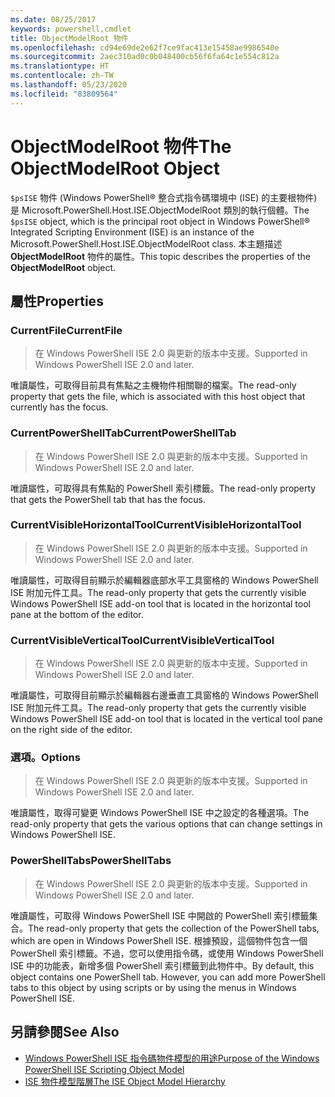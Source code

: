 ```yaml
---
ms.date: 08/25/2017
keywords: powershell,cmdlet
title: ObjectModelRoot 物件
ms.openlocfilehash: cd94e69de2e62f7ce9fac413e15458ae9986540e
ms.sourcegitcommit: 2aec310ad0c0b048400cb56f6fa64c1e554c812a
ms.translationtype: HT
ms.contentlocale: zh-TW
ms.lasthandoff: 05/23/2020
ms.locfileid: "83809564"
---
```

# <a name="the-objectmodelroot-object"></a><span data-ttu-id="5d125-103">ObjectModelRoot 物件</span><span class="sxs-lookup"><span data-stu-id="5d125-103">The ObjectModelRoot Object</span></span>

<span data-ttu-id="5d125-104">`$psISE` 物件 (Windows PowerShell® 整合式指令碼環境中 (ISE) 的主要根物件) 是 Microsoft.PowerShell.Host.ISE.ObjectModelRoot 類別的執行個體。</span><span class="sxs-lookup"><span data-stu-id="5d125-104">The `$psISE` object, which is the principal root object in Windows PowerShell® Integrated Scripting Environment (ISE) is an instance of the Microsoft.PowerShell.Host.ISE.ObjectModelRoot class.</span></span> <span data-ttu-id="5d125-105">本主題描述 **ObjectModelRoot** 物件的屬性。</span><span class="sxs-lookup"><span data-stu-id="5d125-105">This topic describes the properties of the **ObjectModelRoot** object.</span></span>

## <a name="properties"></a><span data-ttu-id="5d125-106">屬性</span><span class="sxs-lookup"><span data-stu-id="5d125-106">Properties</span></span>

### <a name="currentfile"></a><span data-ttu-id="5d125-107">CurrentFile</span><span class="sxs-lookup"><span data-stu-id="5d125-107">CurrentFile</span></span>

> <span data-ttu-id="5d125-108">在 Windows PowerShell ISE 2.0 與更新的版本中支援。</span><span class="sxs-lookup"><span data-stu-id="5d125-108">Supported in Windows PowerShell ISE 2.0 and later.</span></span>

<span data-ttu-id="5d125-109">唯讀屬性，可取得目前具有焦點之主機物件相關聯的檔案。</span><span class="sxs-lookup"><span data-stu-id="5d125-109">The read-only property that gets the file, which is associated with this host object that currently has the focus.</span></span>

### <a name="currentpowershelltab"></a><span data-ttu-id="5d125-110">CurrentPowerShellTab</span><span class="sxs-lookup"><span data-stu-id="5d125-110">CurrentPowerShellTab</span></span>

> <span data-ttu-id="5d125-111">在 Windows PowerShell ISE 2.0 與更新的版本中支援。</span><span class="sxs-lookup"><span data-stu-id="5d125-111">Supported in Windows PowerShell ISE 2.0 and later.</span></span>

<span data-ttu-id="5d125-112">唯讀屬性，可取得具有焦點的 PowerShell 索引標籤。</span><span class="sxs-lookup"><span data-stu-id="5d125-112">The read-only property that gets the PowerShell tab that has the focus.</span></span>

### <a name="currentvisiblehorizontaltool"></a><span data-ttu-id="5d125-113">CurrentVisibleHorizontalTool</span><span class="sxs-lookup"><span data-stu-id="5d125-113">CurrentVisibleHorizontalTool</span></span>

> <span data-ttu-id="5d125-114">在 Windows PowerShell ISE 2.0 與更新的版本中支援。</span><span class="sxs-lookup"><span data-stu-id="5d125-114">Supported in Windows PowerShell ISE 2.0 and later.</span></span>

<span data-ttu-id="5d125-115">唯讀屬性，可取得目前顯示於編輯器底部水平工具窗格的 Windows PowerShell ISE 附加元件工具。</span><span class="sxs-lookup"><span data-stu-id="5d125-115">The read-only property that gets the currently visible Windows PowerShell ISE add-on tool that is located in the horizontal tool pane at the bottom of the editor.</span></span>

### <a name="currentvisibleverticaltool"></a><span data-ttu-id="5d125-116">CurrentVisibleVerticalTool</span><span class="sxs-lookup"><span data-stu-id="5d125-116">CurrentVisibleVerticalTool</span></span>

> <span data-ttu-id="5d125-117">在 Windows PowerShell ISE 2.0 與更新的版本中支援。</span><span class="sxs-lookup"><span data-stu-id="5d125-117">Supported in Windows PowerShell ISE 2.0 and later.</span></span>

<span data-ttu-id="5d125-118">唯讀屬性，可取得目前顯示於編輯器右邊垂直工具窗格的 Windows PowerShell ISE 附加元件工具。</span><span class="sxs-lookup"><span data-stu-id="5d125-118">The read-only property that gets the currently visible Windows PowerShell ISE add-on tool that is located in the vertical tool pane on the right side of the editor.</span></span>

### <a name="options"></a><span data-ttu-id="5d125-119">選項。</span><span class="sxs-lookup"><span data-stu-id="5d125-119">Options</span></span>

> <span data-ttu-id="5d125-120">在 Windows PowerShell ISE 2.0 與更新的版本中支援。</span><span class="sxs-lookup"><span data-stu-id="5d125-120">Supported in Windows PowerShell ISE 2.0 and later.</span></span>

<span data-ttu-id="5d125-121">唯讀屬性，取得可變更 Windows PowerShell ISE 中之設定的各種選項。</span><span class="sxs-lookup"><span data-stu-id="5d125-121">The read-only property that gets the various options that can change settings in Windows PowerShell ISE.</span></span>

### <a name="powershelltabs"></a><span data-ttu-id="5d125-122">PowerShellTabs</span><span class="sxs-lookup"><span data-stu-id="5d125-122">PowerShellTabs</span></span>

> <span data-ttu-id="5d125-123">在 Windows PowerShell ISE 2.0 與更新的版本中支援。</span><span class="sxs-lookup"><span data-stu-id="5d125-123">Supported in Windows PowerShell ISE 2.0 and later.</span></span>

<span data-ttu-id="5d125-124">唯讀屬性，可取得 Windows PowerShell ISE 中開啟的 PowerShell 索引標籤集合。</span><span class="sxs-lookup"><span data-stu-id="5d125-124">The read-only property that gets the collection of the PowerShell tabs, which are open in Windows PowerShell ISE.</span></span> <span data-ttu-id="5d125-125">根據預設，這個物件包含一個 PowerShell 索引標籤。不過，您可以使用指令碼，或使用 Windows PowerShell ISE 中的功能表，新增多個 PowerShell 索引標籤到此物件中。</span><span class="sxs-lookup"><span data-stu-id="5d125-125">By default, this object contains one PowerShell tab. However, you can add more PowerShell tabs to this object by using scripts or by using the menus in Windows PowerShell ISE.</span></span>

## <a name="see-also"></a><span data-ttu-id="5d125-126">另請參閱</span><span class="sxs-lookup"><span data-stu-id="5d125-126">See Also</span></span>

- [<span data-ttu-id="5d125-127">Windows PowerShell ISE 指令碼物件模型的用途</span><span class="sxs-lookup"><span data-stu-id="5d125-127">Purpose of the Windows PowerShell ISE Scripting Object Model</span></span>](Purpose-of-the-Windows-PowerShell-ISE-Scripting-Object-Model.md)
- [<span data-ttu-id="5d125-128">ISE 物件模型階層</span><span class="sxs-lookup"><span data-stu-id="5d125-128">The ISE Object Model Hierarchy</span></span>](The-ISE-Object-Model-Hierarchy.md)
